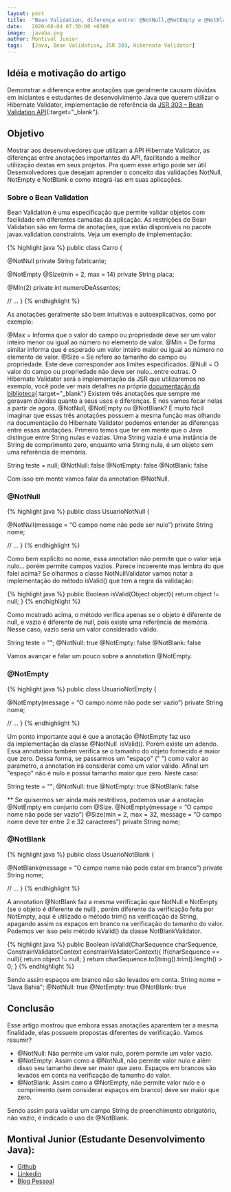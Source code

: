 ```yaml
---
layout: post
title:  "Bean Validation, diferença entre: @NotNull,@NotEmpty e @NotBlank"
date:   2020-08-04 07:30:00 +0300
image:  javaba.png
author: Montival Junior
tags:   [Java, Bean Validation, JSR 303, Hibernate Validator]
---
```


## Idéia e motivação do artigo

Demonstrar a diferença entre anotações que geralmente causam dúvidas em iniciantes 
e estudantes de desenvolvimento Java que querem utilizar o Hibernate Validator, implementação de referência da [JSR 303 – Bean Validation API](https://beanvalidation.org/1.0/spec/){:target="\_blank"}.

## Objetivo

Mostrar aos desenvolvedores que utilizam a API Hibernate Validator, as diferenças entre anotações importantes da API, facilitando a melhor utilização destas em seus projetos.
Pra quem esse artigo pode ser útil
Desenvolvedores que desejam aprender o conceito das validações NotNull, NotEmpty e NotBlank e como integrá-las em suas aplicações.

### Sobre o Bean Validation 

Bean Validation é uma especificação que permite validar objetos com facilidade em diferentes camadas da aplicação. 
As restrições de Bean Validation são em forma de anotações, que estão disponíveis no pacote javax.validation.constraints.
Veja um exemplo de implementação:

{% highlight java %}
public class Carro {

   @NotNull
   private String fabricante;

   @NotEmpty
   @Size(min = 2, max = 14)
   private String placa;

   @Min(2)
   private int numeroDeAssentos;

   // ...
}
{% endhighlight %}

As anotações geralmente são bem intuitivas e autoexplicativas, como por exemplo: 

@Max = Informa que o valor do campo ou propriedade deve ser um valor inteiro menor ou igual ao número no elemento de valor.
@Min = De forma similar informa que é esperado um valor inteiro maior ou igual ao número no elemento de valor.
@Size = Se refere ao tamanho do campo ou propriedade. Este deve corresponder aos limites especificados.
@Null = O valor do campo ou propriedade não deve ser nulo...entre outras.
O Hibernate Validator será a implementação da JSR que utilizaremos no exemplo, você pode ver mais detalhes na própria [documentação da biblioteca](https://docs.jboss.org/hibernate/validator/7.0/api/){:target="\_blank"}
Existem três anotações que sempre me geravam dúvidas quanto a seus usos e diferenças. E nós vamos focar nelas a partir de agora.
@NotNull, @NotEmpty ou @NotBlank?
É muito fácil imaginar que essas três anotações possuem a mesma função mas olhando na documentação do Hibernate Validator podemos entender as  diferenças entre essas anotações.
Primeiro temos que ter em mente que o  Java distingue entre String nulas e vazias. Uma String vazia é uma instância de String de comprimento zero, enquanto uma String nula, é um objeto sem uma referência de memória.


String teste = null;
@NotNull: false
@NotEmpty: false
@NotBlank: false

Com isso em mente vamos falar da annotation @NotNull.

### @NotNull

{% highlight java %}
public class UsuarioNotNull {

   @NotNull(message = “O campo nome não pode ser nulo”)
   private String nome;

   // ...
}
{% endhighlight %}

Como bem explícito no nome, essa annotation não permite que o valor seja nulo... porém permite campos vazios. Parece incoerente mas lembra do que falei acima? 
Se olharmos a classe NotNullValidator vamos notar a implementação do método isValid() que tem a regra da validação:

{% highlight java %}
   public Boolean isValid(Object object){
	return object != null;
   }
   {% endhighlight %}

Como mostrado acima, o método verifica apenas se o objeto é diferente de null, e vazio é diferente de null, pois existe uma referência de memória. Nesse caso, vazio seria um valor considerado válido.

String teste = "";
@NotNull: true
@NotEmpty: false
@NotBlank: false

Vamos avançar e falar um pouco sobre a annotation @NotEmpty.

### @NotEmpty

{% highlight java %}
public class UsuarioNotEmpty {

   @NotEmpty(message = “O campo nome não pode ser vazio”)
   private String nome;

   // ...
}
{% endhighlight %}

Um ponto importante aqui é que a anotação @NotEmpty faz uso da implementação da classe @NotNull  isValid(). Porém existe um adendo. 
Essa annotation também verifica se o tamanho do objeto fornecido é maior que zero. Dessa forma, se passarmos um "espaço" (" ") como valor ao parametro, a annotation irá considerar como um valor válido. Afinal um "espaço" não é nulo e possui tamanho maior que zero. Neste caso:

String teste = "";
@NotNull: true
@NotEmpty: true
@NotBlank: false

** Se quisermos ser ainda mais restritivos, podemos usar a anotação @NotEmpty em conjunto com @Size.
@NotEmpty(message = “O campo nome não pode ser vazio”)
@Size(min = 2, max = 32, message = “O campo nome deve ter entre 2 e 32 caracteres”)
private String nome;

### @NotBlank

{% highlight java %}
public class UsuarioNotBlank {

   @NotBlank(message = “O campo nome não pode estar em branco”)
   private String nome;

   // ...
}
{% endhighlight %}

A annotation @NotBlank faz a mesma verificação que NotNull e NotEmpty (se o objeto é diferente de null) , porém diferente da verificação feita por NotEmpty, aqui é utilizado o método trim() na verificação da String, apagando assim os espaços em branco na verificação do tamanho do valor. Podemos ver isso pelo método isValid() da classe NotBlankValidator.


{% highlight java %}
public Boolean isValid(CharSequence charSequence,
ConstrainValidatorContext constrainValidatorContext){
	If(charSequence == null){
		return object != null;
  	 }
	return charSequence.toString().trim().length() > 0;
}
{% endhighlight %}


Sendo assim espaços em branco não são levados em conta.
String nome = "Java Bahia";
@NotNull: true
@NotEmpty: true
@NotBlank: true

## Conclusão

Esse artigo mostrou que embora essas anotações aparentem ter a mesma finalidade, elas possuem propostas diferentes de verificação. Vamos resumir?
- @NotNull: Não permite um valor nulo, porém permite um valor vazio.
- @NotEmpty: Assim como  a @NotNull, não permite valor nulo e além disso seu tamanho deve ser maior que zero. Espaços em brancos são levados em conta na verificação de tamanho do valor.
- @NotBlank: Assim como a @NotEmpty, não permite valor nulo e o comprimento (sem considerar espaços em branco) deve ser maior que zero.

Sendo assim para validar um campo String de preenchimento obrigatório, não vazio, é indicado o uso de @NotBlank.

## Montival Junior (Estudante Desenvolvimento Java):
- [Github](https://github.com/MonthAlcantara)
- [Linkedin](https://www.linkedin.com/in/montivaljunior)
- [Blog Pessoal]([https://monthalcantara.github.io/)